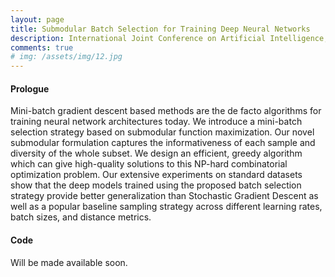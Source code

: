 ```yaml
---
layout: page
title: Submodular Batch Selection for Training Deep Neural Networks
description: International Joint Conference on Artificial Intelligence, (IJCAI), Macao, China. 2019
comments: true
# img: /assets/img/12.jpg
---
```


#### Prologue
Mini-batch gradient descent based methods are the de facto algorithms for training neural network architectures today.
We introduce a mini-batch selection strategy based on submodular function maximization. Our novel submodular formulation captures the informativeness of each sample and diversity of the whole subset. We design an efficient, greedy algorithm which can give high-quality solutions to this NP-hard combinatorial optimization problem. Our extensive experiments on standard datasets show that the deep models trained using the proposed batch selection strategy provide better generalization than Stochastic Gradient Descent as well as a popular baseline sampling strategy across different learning rates, batch sizes, and distance metrics.

#### Code

Will be made available soon.